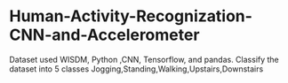 # Human-Activity-Recognization-CNN-and-Accelerometer
Dataset used WISDM, Python ,CNN, Tensorflow, and pandas. Classify the dataset into 5 classes Jogging,Standing,Walking,Upstairs,Downstairs
